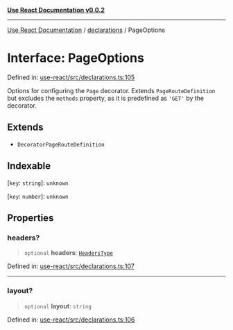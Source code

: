 [**Use React Documentation v0.0.2**](../../README.md)

***

[Use React Documentation](../../modules.md) / [declarations](../README.md) / PageOptions

# Interface: PageOptions

Defined in: [use-react/src/declarations.ts:105](https://github.com/stonemjs/use-react/blob/0635de04acc6b3a5c28dcf07d1e12a39a8b5e0b9/src/declarations.ts#L105)

Options for configuring the `Page` decorator.
Extends `PageRouteDefinition` but excludes the `methods` property,
as it is predefined as `'GET'` by the decorator.

## Extends

- `DecoratorPageRouteDefinition`

## Indexable

\[`key`: `string`\]: `unknown`

\[`key`: `number`\]: `unknown`

## Properties

### headers?

> `optional` **headers**: [`HeadersType`](../type-aliases/HeadersType.md)

Defined in: [use-react/src/declarations.ts:107](https://github.com/stonemjs/use-react/blob/0635de04acc6b3a5c28dcf07d1e12a39a8b5e0b9/src/declarations.ts#L107)

***

### layout?

> `optional` **layout**: `string`

Defined in: [use-react/src/declarations.ts:106](https://github.com/stonemjs/use-react/blob/0635de04acc6b3a5c28dcf07d1e12a39a8b5e0b9/src/declarations.ts#L106)
